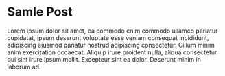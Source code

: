 <!-- BEGIN ARISE ------------------------------
Title:: "Test Post"

Author:: "Josh Simpson"
Description:: "Test post for Arise-based website."
Language:: "en"
Thumbnail:: ""
Published Date:: "2025-10-06"
Modified Date:: "2025-10-06"

---- END ARISE \\ DO NOT MODIFY THIS LINE ---->

# Samle Post
Lorem ipsum dolor sit amet, ea commodo enim commodo ullamco pariatur cupidatat, ipsum deserunt voluptate esse veniam consequat incididunt, adipiscing eiusmod pariatur nostrud adipiscing consectetur. Cillum minim anim exercitation occaecat. Aliquip irure proident nulla, aliqua consectetur qui sint irure ipsum mollit. Excepteur sint ea dolor. Deserunt minim in laborum ad.
